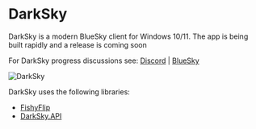 # DarkSky

DarkSky is a modern BlueSky client for Windows 10/11. The app is being built rapidly and a release is coming soon

For DarkSky progress discussions see: [Discord](https://discord.gg/windows-apps-hub-714581497222398064) | [BlueSky](https://bsky.app/profile/firecube.bsky.social)

![DarkSky](https://github.com/FireCubeStudios/DarkSky/blob/master/image.webp)

DarkSky uses the following libraries:
- [FishyFlip](https://github.com/drasticactions/FishyFlip)
- [DarkSky.API](https://github.com/FireCubeStudios/DarkSky.API)
